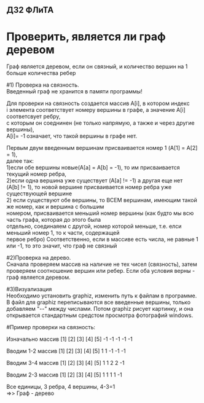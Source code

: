 ## ДЗ2 ФЛиТА

# Проверить, является ли граф деревом
Граф является деревом, если он связный, и количество вершин
на 1 больше количества ребер

#1) Проверка на связность.  
Введенный граф не хранится в памяти программы!  

Для проверки на связность создается массив A[i], в котором индекc  
i элемента соответствует номеру вершины в графе, а значение A[i] соответсвует ребру,  
 с которым он соеднинен (не только напрямую, а также и через другие вершины),   
 A[i]= -1 означает, что такой вершины в графе нет.  

Первым двум введенным вершинам присваивается номер 1 (A[1] = A[2] = 1),   
далее так:   
1)если обе вершины новые(A[а] = A[b] = -1), то им присваивается текущий номер ребра,  
2)если одна вершина уже существует (A[а] != -1) а другая еще нет   
(A[b] != 1), то новой вершине присваивается номер ребра уже существующей вершине  
2) если существуют обе вершины, то ВСЕМ вершинам, имеющим такой же номер, как и вершина с большим  
номером, присваивается меньший номер вершины (как будто мы всю часть графа, которая до этого была   
отдельно, соединаяем с другой, номер которой меньше, т.е. елси меньший номер 1, то к части, содержащей  
первое ребро)
Соответственно, если в массиве есть числа, не равные 1 или -1, то это значит, что граф не связный  

#2)Проверка на дерево.  
	Сначала проверяем массив на наличие не тех чисел (связность), затем проверяем соотношение вершин или ребер.
	Если оба условия верны - граф является деревом.

#3)Визуализация  
	Необходимо установить graphiz, изменить путь к файлам в программе.
	В файл для graphiz переписываются все введенные вершины, только добавляем "--" между числами.
	Потом graphiz рисует картинку, и она открывается стандартным средстом просмотра фотографий windows.

#Пример проверки на связность:  

Изначально массив  [1]  [2]  [3]  [4]  [5]
					-1	 -1	  -1   -1   -1

Вводим 1-2
массив  [1]  [2]  [3]  [4]  [5]
		 1	  1	  -1   -1   -1

Вводим 3-4
массив  [1]  [2]  [3]  [4]  [5]
		 1	  1	   2    2   -1

Вводим 2-3
массив  [1]  [2]  [3]  [4]  [5]
		 1	  1	   1    1   -1

Все единицы, 3 ребра, 4 вершины, 4-3=1   
=>> Граф - дерево